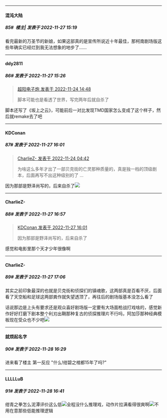 

*****

####  混沌大陆  
##### 85#         楼主| 发表于 2022-11-27 15:19

看完最新的万圣节的新娘，如果这部真的是宣传所说近十年最佳，那柯南剧场版这些年确实已经烂到我无法想象的地步了……



*****

####  ddy2811  
##### 86#       发表于 2022-11-27 15:26

<blockquote><a href="httphttps://bbs.saraba1st.com/2b/forum.php?mod=redirect&amp;goto=findpost&amp;pid=58590097&amp;ptid=2106245" target="_blank">超阳电子炮 发表于 2022-11-24 14:48</a>

脚本可能也是看透了世界，写完两年后就自杀了</blockquote>
脚本还写了《坂上之云》，可能前后一对比发现TMD国家怎么变成了这个样子，然后就remake去了吧



*****

####  KDConan  
##### 87#       发表于 2022-11-27 16:01

<blockquote><a href="httphttps://bbs.saraba1st.com/2b/forum.php?mod=redirect&amp;goto=findpost&amp;pid=58582967&amp;ptid=2106245" target="_blank">CharlieZ- 发表于 2022-11-24 04:42</a>

为啥这么多年才出了一部贝克街的亡灵那种质量的，真是独一档的顶级剧本，后面再写不出这种级别的了 ...</blockquote>
因为那部是野泽尚写的，后来自杀了<img src="https://static.saraba1st.com/image/smiley/face2017/092.png" referrerpolicy="no-referrer">



*****

####  CharlieZ-  
##### 88#       发表于 2022-11-27 16:57

<blockquote><a href="httphttps://bbs.saraba1st.com/2b/forum.php?mod=redirect&amp;goto=findpost&amp;pid=58643711&amp;ptid=2106245" target="_blank">KDConan 发表于 2022-11-27 16:01</a>

因为那部是野泽尚写的，后来自杀了</blockquote>
感觉和电影里那个天才少年很像啊



*****

####  CharlieZ-  
##### 89#       发表于 2022-11-27 17:06

其实之前印象最深的也就是贝克街和侦探们的镇魂歌，这两部真是百看不厌，后面看了天空船和足球这两部粪作就失望透顶了，再往后的剧场版基本没怎么看了

话说那边是上头有要求还是观众喜好剧场版一定要有大场面枪战打戏啥的，感觉新作好好打磨下剧本整个利刃出鞘那种复古的侦探推理片不行吗，阿加莎那种经典模板现在受众也不少吧<img src="https://static.saraba1st.com/image/smiley/face2017/135.png" referrerpolicy="no-referrer">



*****

####  就烦起名字  
##### 90#       发表于 2022-11-28 16:29

进来看了楼主 第一反应 "什么!绀碧之棺都15年了吗?"



*****

####  LLLLLuB  
##### 91#       发表于 2022-11-28 16:41

绀青之拳怎么泥潭评价这么低<img src="https://static.saraba1st.com/image/smiley/face2017/009.gif" referrerpolicy="no-referrer">全程没什么推理戏，动作片拉满看得很爽啊<img src="https://static.saraba1st.com/image/smiley/face2017/065.png" referrerpolicy="no-referrer">不用在意那些低能推理逻辑

